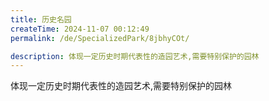 ```yaml
---
title: 历史名园
createTime: 2024-11-07 00:12:49
permalink: /de/SpecializedPark/8jbhyCOt/

description: 体现一定历史时期代表性的造园艺术,需要特别保护的园林
---
```


体现一定历史时期代表性的造园艺术,需要特别保护的园林